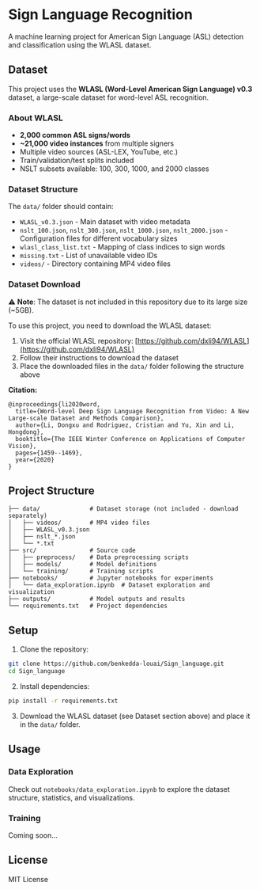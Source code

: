 # Sign Language Recognition

A machine learning project for American Sign Language (ASL) detection and classification using the WLASL dataset.

## Dataset

This project uses the **WLASL (Word-Level American Sign Language) v0.3** dataset, a large-scale dataset for word-level ASL recognition.

### About WLASL
- **2,000 common ASL signs/words**
- **~21,000 video instances** from multiple signers
- Multiple video sources (ASL-LEX, YouTube, etc.)
- Train/validation/test splits included
- NSLT subsets available: 100, 300, 1000, and 2000 classes

### Dataset Structure
The `data/` folder should contain:
- `WLASL_v0.3.json` - Main dataset with video metadata
- `nslt_100.json`, `nslt_300.json`, `nslt_1000.json`, `nslt_2000.json` - Configuration files for different vocabulary sizes
- `wlasl_class_list.txt` - Mapping of class indices to sign words
- `missing.txt` - List of unavailable video IDs
- `videos/` - Directory containing MP4 video files

### Dataset Download

⚠️ **Note**: The dataset is not included in this repository due to its large size (~5GB).

To use this project, you need to download the WLASL dataset:

1. Visit the official WLASL repository: [https://github.com/dxli94/WLASL](https://github.com/dxli94/WLASL)
2. Follow their instructions to download the dataset
3. Place the downloaded files in the `data/` folder following the structure above

**Citation:**
```
@inproceedings{li2020word,
  title={Word-level Deep Sign Language Recognition from Video: A New Large-scale Dataset and Methods Comparison},
  author={Li, Dongxu and Rodriguez, Cristian and Yu, Xin and Li, Hongdong},
  booktitle={The IEEE Winter Conference on Applications of Computer Vision},
  pages={1459--1469},
  year={2020}
}
```

## Project Structure

```
├── data/              # Dataset storage (not included - download separately)
│   ├── videos/        # MP4 video files
│   ├── WLASL_v0.3.json
│   ├── nslt_*.json
│   └── *.txt
├── src/               # Source code
│   ├── preprocess/    # Data preprocessing scripts
│   ├── models/        # Model definitions
│   └── training/      # Training scripts
├── notebooks/         # Jupyter notebooks for experiments
│   └── data_exploration.ipynb  # Dataset exploration and visualization
├── outputs/           # Model outputs and results
└── requirements.txt   # Project dependencies
```

## Setup

1. Clone the repository:

```bash
git clone https://github.com/benkedda-louai/Sign_language.git
cd Sign_language
```

2. Install dependencies:

```bash
pip install -r requirements.txt
```

3. Download the WLASL dataset (see Dataset section above) and place it in the `data/` folder.

## Usage

### Data Exploration
Check out `notebooks/data_exploration.ipynb` to explore the dataset structure, statistics, and visualizations.

### Training
Coming soon...

## License

MIT License
